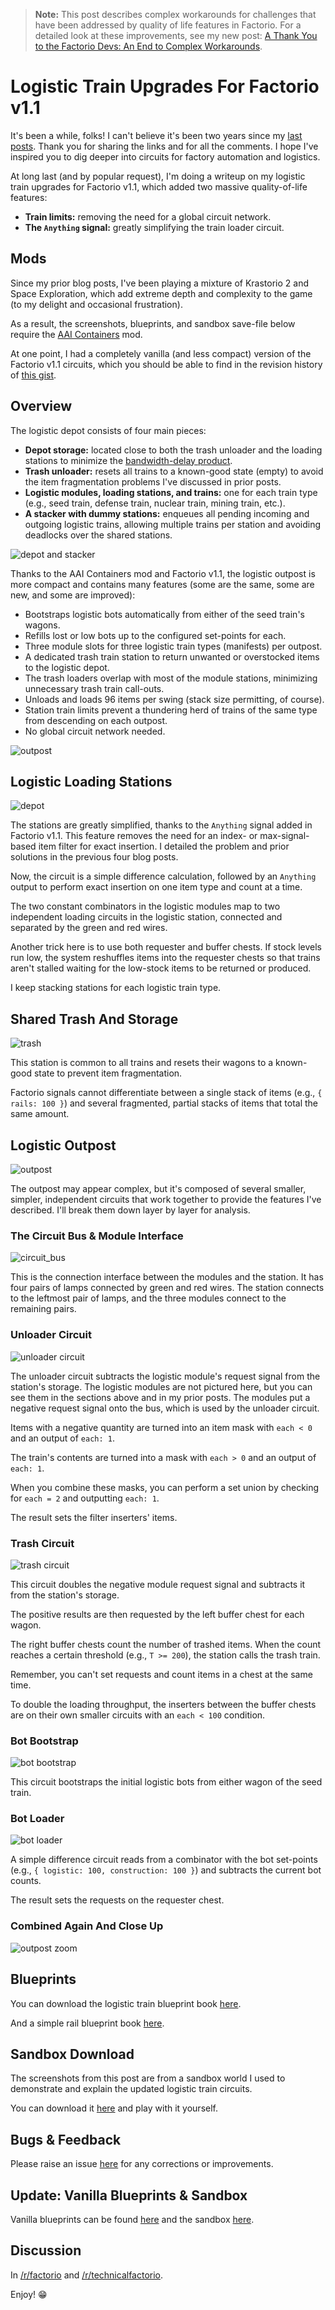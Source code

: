 > **Note:** This post describes complex workarounds for challenges that have been addressed by quality of life features in Factorio. For a detailed look at these improvements, see my new post: [A Thank You to the Factorio Devs: An End to Complex Workarounds](/factorio/2025/08/07/factorio-qol-improvements.html).

# Logistic Train Upgrades For Factorio v1.1

It's been a while, folks! I can't believe it's been two years since my [last
posts](https://mason-larobina.github.io/factorio/). Thank you for sharing the
links and for all the comments. I hope I've inspired you to dig deeper into
circuits for factory automation and logistics.

At long last (and by popular request), I'm doing a writeup on my logistic train
upgrades for Factorio v1.1, which added two massive quality-of-life features:

*   **Train limits:** removing the need for a global circuit network.
*   **The `Anything` signal:** greatly simplifying the train loader circuit.

## Mods

Since my prior blog posts, I've been playing a mixture of Krastorio 2 and Space
Exploration, which add extreme depth and complexity to the game (to my delight
and occasional frustration).

As a result, the screenshots, blueprints, and sandbox save-file below require
the [AAI Containers](https://mods.factorio.com/mod/aai-containers) mod.

At one point, I had a completely vanilla (and less compact) version of the
Factorio v1.1 circuits, which you should be able to find in the revision history
of [this
gist](https://gist.github.com/mason-larobina/68389bbf2fa9ee4d764ae58c4a443f8a).

## Overview

The logistic depot consists of four main pieces:

*   **Depot storage:** located close to both the trash unloader and the loading
    stations to minimize the [bandwidth-delay
    product](https://en.wikipedia.org/wiki/Bandwidth-delay_product).
*   **Trash unloader:** resets all trains to a known-good state (empty) to
    avoid the item fragmentation problems I've discussed in prior posts.
*   **Logistic modules, loading stations, and trains:** one for each train type
    (e.g., seed train, defense train, nuclear train, mining train, etc.).
*   **A stacker with dummy stations:** enqueues all pending incoming and
    outgoing logistic trains, allowing multiple trains per station and avoiding
    deadlocks over the shared stations.

![depot and stacker](depot_and_stacker.jpg)

Thanks to the AAI Containers mod and Factorio v1.1, the logistic outpost is more
compact and contains many features (some are the same, some are new, and some
are improved):

*   Bootstraps logistic bots automatically from either of the seed train's
    wagons.
*   Refills lost or low bots up to the configured set-points for each.
*   Three module slots for three logistic train types (manifests) per outpost.
*   A dedicated trash train station to return unwanted or overstocked items to
    the logistic depot.
*   The trash loaders overlap with most of the module stations, minimizing
    unnecessary trash train call-outs.
*   Unloads and loads 96 items per swing (stack size permitting, of course).
*   Station train limits prevent a thundering herd of trains of the same type
    from descending on each outpost.
*   No global circuit network needed.

![outpost](outpost.jpg)

## Logistic Loading Stations

![depot](depot.jpg)

The stations are greatly simplified, thanks to the `Anything` signal added in
Factorio v1.1. This feature removes the need for an index- or max-signal-based
item filter for exact insertion. I detailed the problem and prior solutions in
the previous four blog posts.

Now, the circuit is a simple difference calculation, followed by an `Anything`
output to perform exact insertion on one item type and count at a time.

The two constant combinators in the logistic modules map to two independent
loading circuits in the logistic station, connected and separated by the green
and red wires.

Another trick here is to use both requester and buffer chests. If stock levels
run low, the system reshuffles items into the requester chests so that trains
aren't stalled waiting for the low-stock items to be returned or produced.

I keep stacking stations for each logistic train type.

## Shared Trash And Storage

![trash](trash.jpg)

This station is common to all trains and resets their wagons to a known-good
state to prevent item fragmentation.

Factorio signals cannot differentiate between a single stack of items (e.g., `{
rails: 100 }`) and several fragmented, partial stacks of items that total the
same amount.

## Logistic Outpost

![outpost](outpost.jpg)

The outpost may appear complex, but it's composed of several smaller, simpler,
independent circuits that work together to provide the features I've described.
I'll break them down layer by layer for analysis.

### The Circuit Bus & Module Interface

![circuit_bus](circuit_bus.jpg)

This is the connection interface between the modules and the station. It has
four pairs of lamps connected by green and red wires. The station connects to
the leftmost pair of lamps, and the three modules connect to the remaining
pairs.

### Unloader Circuit

![unloader circuit](unloader_circuit.jpg)

The unloader circuit subtracts the logistic module's request signal from the
station's storage. The logistic modules are not pictured here, but you can see
them in the sections above and in my prior posts. The modules put a negative
request signal onto the bus, which is used by the unloader circuit.

Items with a negative quantity are turned into an item mask with `each < 0` and
an output of `each: 1`.

The train's contents are turned into a mask with `each > 0` and an output of
`each: 1`.

When you combine these masks, you can perform a set union by checking for `each =
2` and outputting `each: 1`.

The result sets the filter inserters' items.

### Trash Circuit

![trash circuit](trash_circuit.jpg)

This circuit doubles the negative module request signal and subtracts it from
the station's storage.

The positive results are then requested by the left buffer chest for each wagon.

The right buffer chests count the number of trashed items. When the count
reaches a certain threshold (e.g., `T >= 200`), the station calls the trash
train.

Remember, you can't set requests and count items in a chest at the same time.

To double the loading throughput, the inserters between the buffer chests are on
their own smaller circuits with an `each < 100` condition.

### Bot Bootstrap

![bot bootstrap](bot_bootstrap.jpg)

This circuit bootstraps the initial logistic bots from either wagon of the seed
train.

### Bot Loader

![bot loader](bot_loader.jpg)

A simple difference circuit reads from a combinator with the bot set-points
(e.g., `{ logistic: 100, construction: 100 }`) and subtracts the current bot
counts.

The result sets the requests on the requester chest.

### Combined Again And Close Up

![outpost zoom](outpost_zoom.jpg)

## Blueprints

You can download the logistic train blueprint book [here](blueprint.txt).

And a simple rail blueprint book [here](rails.txt).

## Sandbox Download

The screenshots from this post are from a sandbox world I used to demonstrate
and explain the updated logistic train circuits.

You can download it [here](sandbox.zip) and play with it yourself.

## Bugs & Feedback

Please raise an issue [here](http://github.com/mason-larobina/factorio) for any
corrections or improvements.

## Update: Vanilla Blueprints & Sandbox

Vanilla blueprints can be found [here](vanilla-blueprint.txt) and the sandbox [here](vanilla-sandbox.zip).

## Discussion

In [/r/factorio](https://www.reddit.com/r/factorio/comments/v5weot/logistic_train_upgrades_for_factorio_v11_part_5/) and [/r/technicalfactorio](https://www.reddit.com/r/technicalfactorio/comments/v5yc5w/logistic_train_upgrades_for_factorio_v11_part_5/).

Enjoy!  😁
